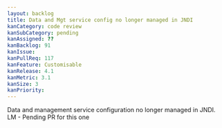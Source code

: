 ```yaml
---
layout: backlog
title: Data and Mgt service config no longer managed in JNDI
kanCategory: code review
kanSubCategory: pending
kanAssigned: ??
kanBacklog: 91
kanIssue:
kanPullReq: 117
kanFeature: Customisable
kanRelease: 4.1
kanMetric: 3.1
kanSize: 3
kanPriority:
---
```

Data and management service configuration no longer managed in JNDI. LM - Pending PR for this one
